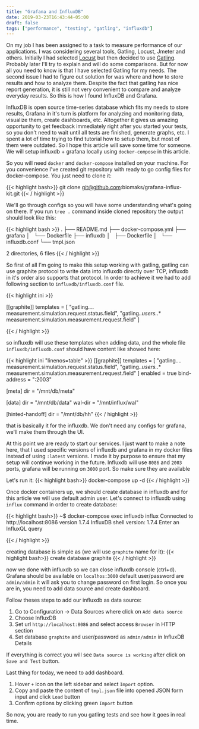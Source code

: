 ```yaml
---
title: "Grafana and InfluxDB"
date: 2019-03-23T16:43:44-05:00
draft: false
tags: ["performance", "testing", "gatling", "influxdb"]
---
```


On my job I has been assigned to a task to measure performance of our applications. I was considering several tools, Gatling, Locust, Jmeter and others. Initially I had selected [Locust](https://locust.io/) but then decided to use [Gatling](https://gatling.io/). Probably later I'll try to explain and will do some comparisons. But for now all you need to know is that I have selected Gatling for my needs. The second issue I had to figure out solution for was where and how to store results and how to analyze them. Despite the fact that gatling has nice report generation, it is still not very convenient to compare and analyze everyday results. So this is how I found InfluxDB and Grafana.


InfluxDB is open source time-series database which fits my needs to store results, Grafana in it's turn is platform for analyzing and monitoring data, visualize them, create dashboards, etc. Altogether it gives us amazing opportunity to get feedback immediately right after you started your tests, so you don't need to wait until all tests are finished, generate graphs, etc. I spent a lot of time trying to find tutorial how to setup them, but most of them were outdated. So I hope this article will save some time for someone. We will setup influxdb + grafana locally using `docker-compose` in this article.

So you will need `docker` and `docker-compose` installed on your machine. For you convenience I've created git repository with ready to go config files for docker-compose. You just need to clone it:

{{< highlight bash>}}
git clone git@github.com:biomaks/grafana-influx-kit.git
{{< / highlight >}}

We'll go through configs so you will have some understanding what's going on there. If you run `tree .` command inside cloned repository the output should look like this:

{{< highlight bash >}}
.
├── README.md
├── docker-compose.yml
├── grafana
│   └── Dockerfile
├── influxdb
│   ├── Dockerfile
│   └── influxdb.conf
└── tmpl.json

2 directories, 6 files
{{< / highlight >}}

So first of all I'm going to make this setup working with gatling, gatling can use graphite protocol to write data into influxdb directly over TCP, influxdb in it's order also supports that protocol. In order to achieve it we had to add following section to `influxdb/influxdb.conf` file.

{{< highlight ini >}}

[[graphite]]
  templates = [
    "gatling.*.*.*.* measurement.simulation.request.status.field",
    "gatling.*.users.*.* measurement.simulation.measurement.request.field"
  ]

{{< / highlight >}}

so influxdb will use these templates when adding data, and the whole file `influxdb/influxdb.conf` should have content like showed here:

{{< highlight ini "linenos=table" >}}
[[graphite]]
  templates = [
    "gatling.*.*.*.* measurement.simulation.request.status.field",
    "gatling.*.users.*.* measurement.simulation.measurement.request.field"
  ]
  enabled = true
  bind-address = ":2003"

[meta]
  dir = "/mnt/db/meta"

[data]
  dir = "/mnt/db/data"
  wal-dir = "/mnt/influx/wal"

[hinted-handoff]
  dir = "/mnt/db/hh"
{{< / highlight >}}

that is basically it for the influxdb. We don't need any configs for grafana, we'll make them through the UI. 

At this point we are ready to start our services. I just want to make a note here, that I used specific versions of influxdb and grafana in my docker files instead of using `:latest` versions. I made it by purpose to ensure that my setup will continue working in the future.
Influxdb will use `8086` and `2003` ports, grafana will be running on `3000` port. So make sure they are available

Let's run it:
{{< highlight bash>}}
docker-compose up -d 
{{< / highlight >}}


Once docker containers up, we should create database in influxdb and for this article we will use default admin user. Let's connect to influxdb using `influx` command in order to create database:

{{< highlight bash>}}
  ~$ docker-compose exec influxdb influx
  Connected to http://localhost:8086 version 1.7.4
  InfluxDB shell version: 1.7.4
  Enter an InfluxQL query
  >
{{< / highlight >}}

creating database is simple as (we will use `graphite` name for it):
{{< highlight bash>}}
create database graphite
{{< / highlight >}}

now we done with influxdb so we can close influxdb console (ctrl+d). Grafana should be available on `localhos:3000` default user/password are `admin/admin` it will ask you to change password on first login. So once you are in, you need to add data source and create dashboard.

Follow theses steps to add our influxdb as data source:

1. Go to Configuration -> Data Sources where click on `Add data source` 
2. Choose InfluxDB
3. Set url `http://localhost:8086` and select access `Browser` in HTTP section
4. Set database `graphite` and user/password as `admin/admin` in InfluxDB Details

If everything is correct you will see `Data source is working` after click on `Save and Test` button.

Last thing for today, we need to add dashboard.

1. Hover `+` icon on the left sidebar and select `Import` option. 
2. Copy and paste the content of `tmpl.json` file into opened JSON form input and click `Load` button 
3. Confirm options by clicking green `Import` button

So now, you are ready to run you gatling tests and see how it goes in real time.
























